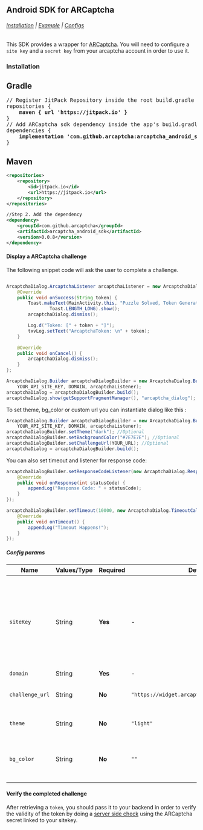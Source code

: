 ## Android SDK for ARCaptcha

###### [Installation](#installation) | [Example](#display-a-arcaptcha-challenge) | [Configs](#config-params)

This SDK provides a wrapper for [ARCaptcha](https://www.arcaptcha.ir). You will need to configure a `site key` and a `secret key` from your arcaptcha account in order to use it.


### Installation

## Gradle
<pre>
// Register JitPack Repository inside the root build.gradle file
repositories {
    <b>maven { url 'https://jitpack.io' }</b> 
}
// Add ARCaptcha sdk dependency inside the app's build.gradle file
dependencies {
    <b>implementation 'com.github.arcaptcha:arcaptcha_android_sdk:0.1.0'</b>
}
</pre>

## Maven
```xml
<repositories>
    <repository>
        <id>jitpack.io</id>
        <url>https://jitpack.io</url>
    </repository>
</repositories>

//Step 2. Add the dependency
<dependency>
    <groupId>com.github.arcaptcha</groupId>
    <artifactId>arcaptcha_android_sdk</artifactId>
    <version>0.0.8</version>
</dependency>
```



#### Display a ARCaptcha challenge

The following snippet code will ask the user to complete a challenge. 

```java

ArcaptchaDialog.ArcaptchaListener arcaptchaListener = new ArcaptchaDialog.ArcaptchaListener() {
    @Override
    public void onSuccess(String token) {
        Toast.makeText(MainActivity.this, "Puzzle Solved, Token Generated!",
                Toast.LENGTH_LONG).show();
        arcaptchaDialog.dismiss();

        Log.d("Token: [" + token + "]");
        txvLog.setText("ArcaptchaToken: \n" + token);
    }

    @Override
    public void onCancel() {
        arcaptchaDialog.dismiss();
    }
};

ArcaptchaDialog.Builder arcaptchaDialogBuilder = new ArcaptchaDialog.Builder(
    YOUR_API_SITE_KEY, DOMAIN, arcaptchaListener);
arcaptchaDialog = arcaptchaDialogBuilder.build();
arcaptchaDialog.show(getSupportFragmentManager(), "arcaptcha_dialog");
```
To set theme, bg_color or custom url you can instantiate dialog like this :

```java
ArcaptchaDialog.Builder arcaptchaDialogBuilder = new ArcaptchaDialog.Builder(
    YOUR_API_SITE_KEY, DOMAIN, arcaptchaListener);
arcaptchaDialogBuilder.setTheme("dark"); //Optional
arcaptchaDialogBuilder.setBackgroundColor("#7E7E7E"); //Optional
arcaptchaDialogBuilder.setChallengeUrl(YOUR_URL); //Optional
arcaptchaDialog = arcaptchaDialogBuilder.build();
```

You can also set timeout and listener for response code:

```java
arcaptchaDialogBuilder.setResponseCodeListener(new ArcaptchaDialog.ResponseCodeListener() {
    @Override
    public void onResponse(int statusCode) {
        appendLog("Response Code: " + statusCode);
    }
});

arcaptchaDialogBuilder.setTimeout(10000, new ArcaptchaDialog.TimeoutCallback() {
    @Override
    public void onTimeout() {
        appendLog("Timeout Happens!");
    }
});
```


##### Config params


|Name|Values/Type|Required|Default|Description|
|--|---|---|---|---|
|`siteKey`|String|**Yes**|-|This is your sitekey, this allows you to load challenges. If you need a sitekey, please visit [ARCaptcha](https://arcaptcha.ir/sign-up), and sign up to get your sitekey.|
|`domain`|String|**Yes**|-|-|
|`challenge_url`|String|**No**|`"https://widget.arcaptcha.ir/show_challenge"`|Url that contains arcaptcha challenge |
|`theme`|String|**No**|`"light"`|Will set theme of widget|
|`bg_color`|String|**No**|`""`|Note: if you set this propery to `""` `bg_color` will be `transparent`| 


#### Verify the completed challenge

After retrieving a `token`, you should pass it to your backend in order to verify the validity of the token by doing a [server side check](https://docs.arcaptcha.ir/docs/installation#verify-the-user-response-server-side) using the ARCaptcha secret linked to your sitekey.
